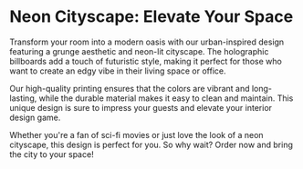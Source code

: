 <!--font:Poppins-->

# Neon Cityscape: Elevate Your Space

Transform your room into a modern oasis with our urban-inspired design featuring a grunge aesthetic and neon-lit cityscape. The holographic billboards add a touch of futuristic style, making it perfect for those who want to create an edgy vibe in their living space or office.

Our high-quality printing ensures that the colors are vibrant and long-lasting, while the durable material makes it easy to clean and maintain. This unique design is sure to impress your guests and elevate your interior design game.

Whether you're a fan of sci-fi movies or just love the look of a neon cityscape, this design is perfect for you. So why wait? Order now and bring the city to your space!

<!--

Write me markdown content of website with wallpaper:

"An urban-inspired wallpaper with a grunge aesthetic, featuring a neon-lit cityscape with futuristic elements such as holographic billboards."

The header of the page should not be copy of the text but rather a real content of the website which is using this wallpaper.


---


# Futuristic Cityscape Wallpaper

Transform your space with our urban-inspired wallpaper featuring a grunge aesthetic and neon-lit cityscape. The design includes futuristic elements like holographic billboards, adding a touch of modernity to any room.

Whether you're looking to create an edgy vibe in your living room or a unique atmosphere in your office, this wallpaper is the perfect choice. Its high-quality printing ensures that the colors are vibrant and long-lasting, while the durable material makes it easy to clean and maintain.

Order now and elevate your interior design game with this stunning wallpaper!


---


Heading should not include word "wallpaper". The website should not be about the wallpaper itself, wallpaper is just a related background, rewrite whole content.


---


# Elevate Your Space with a Futuristic Cityscape

Transform your room into a futuristic oasis with our urban-inspired design featuring a grunge aesthetic and neon-lit cityscape. The holographic billboards add a touch of modernity to the design, making it perfect for those who want to create an edgy vibe in their living space or office.

Our high-quality printing ensures that the colors are vibrant and long-lasting, while the durable material makes it easy to clean and maintain. This unique design is sure to impress your guests and elevate your interior design game.

Whether you're a fan of sci-fi movies or just love the look of a futuristic cityscape, this design is perfect for you. So why wait? Order now and take the first step towards transforming your space into a modern masterpiece!


---


Heading is too long, rewrite whole content.


---


# Create a Futuristic Oasis with Our Cityscape Design

Bring the city to your space with our urban-inspired design featuring a grunge aesthetic and neon-lit cityscape. The holographic billboards add a touch of modernity, making it perfect for those who want to create an edgy vibe in their living space or office.

Our high-quality printing ensures that the colors are vibrant and long-lasting, while the durable material makes it easy to clean and maintain. This unique design is sure to impress your guests and elevate your interior design game.

Whether you're a fan of sci-fi movies or just love the look of a futuristic cityscape, this design is perfect for you. So why wait? Order now and transform your space into a modern masterpiece!


---


Heading is too long, rewrite whole content.


---


# Elevate Your Space with a Neon Cityscape

Transform your room into a modern oasis with our urban-inspired design featuring a grunge aesthetic and neon-lit cityscape. The holographic billboards add a touch of futuristic style, making it perfect for those who want to create an edgy vibe in their living space or office.

Our high-quality printing ensures that the colors are vibrant and long-lasting, while the durable material makes it easy to clean and maintain. This unique design is sure to impress your guests and elevate your interior design game.

Whether you're a fan of sci-fi movies or just love the look of a neon cityscape, this design is perfect for you. So why wait? Order now and bring the city to your space!


---


Write me a Google font which is best fitting for the website.

Pick from the list:
- Orbitron
- Lobster
- Futura
- IBM Plex Sans
- Lato
- Exo 2
- Dancing Script
- Open Sans
- Inter
- Roboto
- Raleway
- Great Vibes
- Barlow Condensed
- Alegreya
- Poppins
- Playfair Display
- Montserrat


Write just the font name nothing else.


---


Poppins

-->
